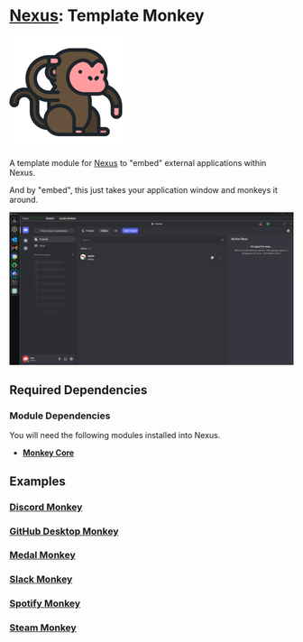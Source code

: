 # [Nexus](https://github.com/aarontburn/nexus-core): Template Monkey

  <img src="./src/assets/icon.png" alt="Template Monkey Icon" width="200"/>

A template module for [Nexus](https://github.com/aarontburn/nexus-core) to "embed" external applications within Nexus.

And by "embed", this just takes your application window and monkeys it around.

<p align="center">
  <img src="./assets/sample-image.png" alt="Discord Monkey Sample" width="1000"/>
</p>

## Required Dependencies
### Module Dependencies
You will need the following modules installed into Nexus.
- [**Monkey Core**](https://github.com/aarontburn/nexus-monkey-core)


## Examples

### [Discord Monkey](https://github.com/aarontburn/nexus-discord-monkey)
### [GitHub Desktop Monkey](https://github.com/aarontburn/nexus-github-desktop-monkey)
### [Medal Monkey](https://github.com/aarontburn/nexus-medal-monkey)
### [Slack Monkey](https://github.com/aarontburn/nexus-slack-monkey)
### [Spotify Monkey](https://github.com/aarontburn/nexus-spotify-monkey)
### [Steam Monkey](https://github.com/aarontburn/nexus-steam-monkey)
